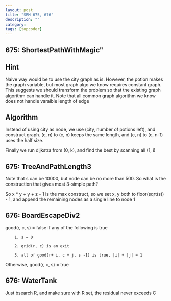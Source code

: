 ```yaml
---
layout: post
title: "SRM 675, 676" 
description: ""
category: 
tags: [topcoder]
---
```


675: ShortestPathWithMagic"
---------

Hint
--------
Naive way would be to use the city graph as is. However, the potion makes the graph variable, but most graph algo we know requires constant graph. This suggests we should transform the problem so that the existing graph algorithm can handle it. Note that all common graph algorithm we know does not handle varaible length of edge


Algorithm
---------
Instead of using city as node, we use (city, number of potions left), and construct graph. (c, n) to (c, n) keeps the same length, and (c, n) to (c, n-1) uses the half size.

Finally we run dijkstra from (0, k), and find the best by scanning all (1, i)


675: TreeAndPathLength3
-------
Note that s can be 10000, but node can be no more than 500. So what is the construction that gives most 3-simple path? 

So x * y + y + z - 1 is the max construct, so we set x, y both to floor(sqrt(s)) - 1, and append the remaining nodes as a single line to node 1


676: BoardEscapeDiv2
-------
good(r, c, s) = false if any of the following is true

```
	1. s = 0
	
	2. grid(r, c) is an exit

	3. all of good(r+ i, c + j, s -1) is true, |i| + |j| = 1

```

Otherwise, good(r, c, s) = true 


676: WaterTank
-------
Just bsearch R, and make sure with R set, the residual never exceeds C
